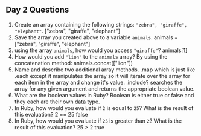 ## Day 2 Questions

1. Create an array containing the following strings: `"zebra", "giraffe", "elephant"`.
  ["zebra", "giraffe", "elephant"]
1. Save the array you created above to a variable `animals`.
  animals = ["zebra", "giraffe", "elephant"]
1. using the array `animals`, how would you access `"giraffe"`?
  animals[1]
1. How would you add `"lion"` to the `animals` array?
  By using the concatenation method: animals.concat(["lion"])
1. Name and describe two additional array methods.
  .map which is just like .each except it manipulates the array so it will iterate over the array for each item in the array and change it's value. .include? searches the array for any given argument and returns the appropriate boolean value.  
1. What are the boolean values in Ruby?
    Boolean is either true or false and they each are their own data type.
1. In Ruby, how would you evaluate if `2` is equal to `25`? What is the result of this evaluation?
  2 == 25
  false
1. In Ruby, how would you evaluate if `25` is greater than `2`? What is the result of this evaluation?
  25 > 2
  true
